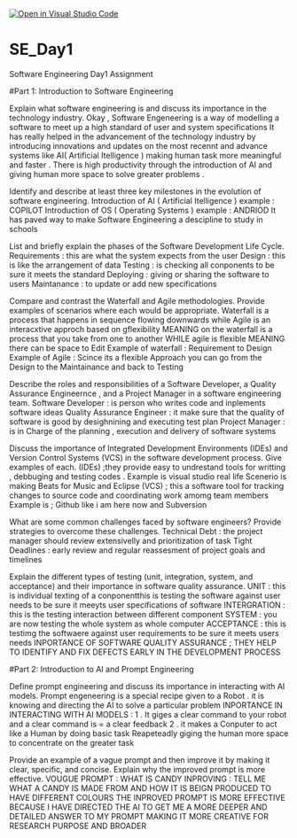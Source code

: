 [![Open in Visual Studio Code](https://classroom.github.com/assets/open-in-vscode-2e0aaae1b6195c2367325f4f02e2d04e9abb55f0b24a779b69b11b9e10269abc.svg)](https://classroom.github.com/online_ide?assignment_repo_id=15574495&assignment_repo_type=AssignmentRepo)
# SE_Day1
Software Engineering Day1 Assignment

#Part 1: Introduction to Software Engineering

Explain what software engineering is and discuss its importance in the technology industry.
Okay , Software Engeneering is a way of modelling a software to meet up a high standard of user and system specifications 
It has really helped in the advancement of the technology industry by introducing innovations and updates on the most recennt and advance systems like AI( Artificial Itelligence ) making human task more meaningful and faster . There is high productivity through the introduction of AI and giving human more space to solve greater problems .

Identify and describe at least three key milestones in the evolution of software engineering.
Introduction of AI ( Artificial Itelligence ) example : COPILOT
Introduction of OS ( Operating Systems ) example : ANDRIOD
It has paved way to make Software Engineering a descipline to study in schools 


List and briefly explain the phases of the Software Development Life Cycle.
Requirements : this are what the system expects from the user
Design : this is like the arrangement of data 
Testing : is checking all conponents to be sure it meets the standard 
Deploying : giving or sharing the software to users 
Maintanance : to update or add new specifications 

Compare and contrast the Waterfall and Agile methodologies. Provide examples of scenarios where each would be appropriate.
Waterfall is a process that happens in sequence flowing downwards while Agile is an interacxtive approch based on gflexibility MEANING on the waterfall is a process that you take from one to another WHILE agile is flexible MEANING there can be space to Edit 
Example of waterfall : Requirement to Design
Example of Agile : Scince its a flexible Approach you can go from the  Design to the Maintainance and back to Testing

Describe the roles and responsibilities of a Software Developer, a Quality Assurance Engineernce , and a Project Manager in a software engineering team.
Software Developer    : is person who writes code and inplements software ideas
Quality Assurance Engineer : it make sure that the quality of software is good by desighnining and executing test plan
Project Manager : is in Charge of the planning , execution and delivery of software systems 

Discuss the importance of Integrated Development Environments (IDEs) and Version Control Systems (VCS) in the software development process. Give examples of each.
(IDEs) ;they provide easy to undrestand tools for writting , debbuging and testing codes . Example is visual studio real life Scenerio is making Beats for Music and Eclipse
(VCS) ;  this a software tool for tracking changes to source code and coordinating work amomg team members Example is ; Github like i am here now and Subversion



What are some common challenges faced by software engineers? Provide strategies to overcome these challenges.
Technical Debt : the project manager should review extensivelly and prioritization of task 
Tight Deadlines : early review and regular reassesment of project goals and timelines 

Explain the different types of testing (unit, integration, system, and acceptance) and their importance in software quality assurance.
UNIT : this is individual texting of a conponentthis is testing the software against user needs to be sure it meeyts user specifications    of software 
INTERGRATION : this is the testing interaction between different component 
SYSTEM : you are now testing the whole system as whole computer 
ACCEPTANCE : this is testimg the softwaere against user requirements to be sure it meets users needs 
INPORTANCE OF SOFTWARE QUALITY ASSURANCE ; THEY HELP TO IDENTIFY AND FIX DEFECTS EARLY IN THE DEVELOPMENT PROCESS 

#Part 2: Introduction to AI and Prompt Engineering


Define prompt engineering and discuss its importance in interacting with AI models.
Prompt engeneering is a special recipe given to a Robot . it is knowing and directing the AI to solve a particular problem 
INPORTANCE IN INTERACTING WITH AI MODELS : 1 . It giges a clear command to your robot and a clear command is = a clear feedback 
                                           2 . it makes a Conputer to act like a Human by doing basic task Reapeteadly giging the human more space to concentrate on the greater task 
                                           
Provide an example of a vague prompt and then improve it by making it clear, specific, and concise. Explain why the improved prompt is more effective.
VOUGUE PROMPT : WHAT IS CANDY 
INPROVING : TELL ME WHAT A CANDY IS MADE FROM AND HOW IT IS BEIGN PRODUCED TO HAVE DIFFERENT COLOURS 
THE INPROVED PROMPT IS MORE EFFECTIVE BECAUSE I HAVE DIRECTED THE AI TO GET ME A MORE DEEPER AND DETAILED ANSWER TO MY PROMPT MAKING IT MORE CREATIVE FOR RESEARCH PURPOSE AND BROADER 
